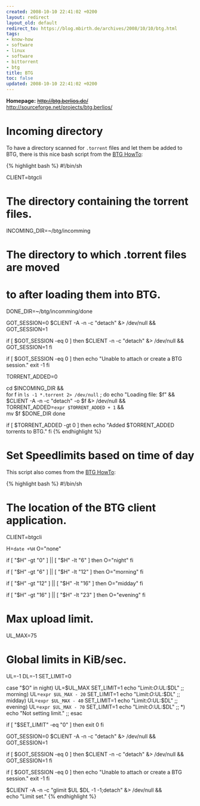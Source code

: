 ```yaml
---
created: 2008-10-10 22:41:02 +0200
layout: redirect
layout_old: default
redirect_to: https://blog.mbirth.de/archives/2008/10/10/btg.html
tags:
- know-how
- software
- linux
- software
- bittorrent
- btg
title: BTG
toc: false
updated: 2008-10-10 22:41:02 +0200
---
```


**Homepage:** <del><http://btg.berlios.de/></del> <http://sourceforge.net/projects/btg.berlios/>


Incoming directory
==================

To have a directory scanned for `.torrent` files and let them be added to BTG, there is this nice bash script from
the [BTG HowTo](http://btg.berlios.de/howto.html#using-an-incoming-directory):

{% highlight bash %}
#!/bin/sh

CLIENT=btgcli
# The directory containing the torrent files.
INCOMING_DIR=~/btg/incomming
# The directory to which .torrent files are moved
# to after loading them into BTG.
DONE_DIR=~/btg/incomming/done

GOT_SESSION=0
$CLIENT -A -n -c "detach" &> /dev/null && GOT_SESSION=1

if [ $GOT_SESSION -eq 0 ]
then
  $CLIENT -n -c "detach" &> /dev/null && GOT_SESSION=1
fi

if [ $GOT_SESSION -eq 0 ]
then
  echo "Unable to attach or create a BTG session."
  exit -1
fi

TORRENT_ADDED=0

cd $INCOMING_DIR && \
for f in `ls -1 *.torrent 2> /dev/null` ; do
  echo "Loading file: $f" && \
  $CLIENT -A -n -c "detach" -o $f &> /dev/null && \
  TORRENT_ADDED=`expr $TORRENT_ADDED + 1` && \
  mv $f $DONE_DIR
done

if [ $TORRENT_ADDED -gt 0 ]
then
  echo "Added $TORRENT_ADDED torrents to BTG."
fi
{% endhighlight %}


Set Speedlimits based on time of day
====================================

This script also comes from the [BTG HowTo](http://btg.berlios.de/howto.html#setting-global-limits-based-on-the-time-of-the-day):

{% highlight bash %}
#!/bin/sh

# The location of the BTG client application.
CLIENT=btgcli

H=`date +%H`
O="none"

if [ "$H" -gt "0" ] || [ "$H" -lt "6" ]
then
    O="night"
fi

if [ "$H" -gt "6" ] || [ "$H" -lt "12" ]
then
    O="morning"
fi

if [ "$H" -gt "12" ] || [ "$H" -lt "16" ]
then
    O="midday"
fi

if [ "$H" -gt "16" ] || [ "$H" -lt "23" ]
then
    O="evening"
fi

# Max upload limit.
UL_MAX=75

# Global limits in KiB/sec.
UL=-1
DL=-1
SET_LIMIT=0

case "$O" in
    night)
       UL=$UL_MAX
       SET_LIMIT=1
       echo "Limit:$O:$UL:$DL"
       ;;
    morning)
       UL=`expr $UL_MAX - 20`
       SET_LIMIT=1
       echo "Limit:$O:$UL:$DL"
       ;;
    midday)
       UL=`expr $UL_MAX - 40`
       SET_LIMIT=1
       echo "Limit:$O:$UL:$DL"
       ;;
    evening)
       UL=`expr $UL_MAX - 70`
       SET_LIMIT=1
       echo "Limit:$O:$UL:$DL"
       ;;
    *)
       echo "Not setting limit."
       ;;
esac

if [ "$SET_LIMIT" -eq "0" ]
then
    exit 0
fi

GOT_SESSION=0
$CLIENT -A -n -c "detach" &> /dev/null && GOT_SESSION=1

if [ $GOT_SESSION -eq 0 ]
then
  $CLIENT -n -c "detach" &> /dev/null && GOT_SESSION=1
fi

if [ $GOT_SESSION -eq 0 ]
then
  echo "Unable to attach or create a BTG session."
  exit -1
fi

$CLIENT -A -n -c "glimit $UL $DL -1 -1;detach" &> /dev/null && \
echo "Limit set."
{% endhighlight %}